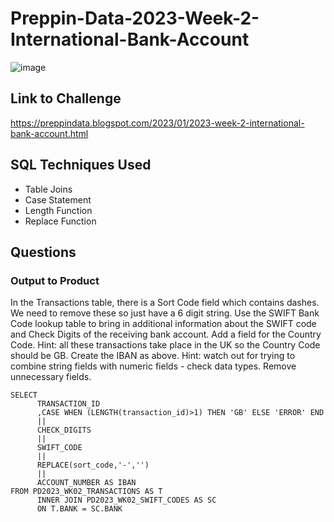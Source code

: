 # Preppin-Data-2023-Week-2-International-Bank-Account

![image](https://github.com/JP852/Preppin-Data-2023-Week-2-International-Bank-Account/assets/142391590/24389b2a-0042-4b7d-8584-57d057f2faed)

## Link to Challenge

https://preppindata.blogspot.com/2023/01/2023-week-2-international-bank-account.html

## SQL Techniques Used

- Table Joins
- Case Statement
- Length Function
- Replace Function

## Questions

### Output to Product

In the Transactions table, there is a Sort Code field which contains dashes. We need to remove these so just have a 6 digit string.
Use the SWIFT Bank Code lookup table to bring in additional information about the SWIFT code and Check Digits of the receiving bank account.
Add a field for the Country Code.
      Hint: all these transactions take place in the UK so the Country Code should be GB.
Create the IBAN as above.
      Hint: watch out for trying to combine string fields with numeric fields - check data types.
Remove unnecessary fields.

```
SELECT 
      TRANSACTION_ID
      ,CASE WHEN (LENGTH(transaction_id)>1) THEN 'GB' ELSE 'ERROR' END
      ||
      CHECK_DIGITS
      ||
      SWIFT_CODE
      ||
      REPLACE(sort_code,'-','')
      ||
      ACCOUNT_NUMBER AS IBAN
FROM PD2023_WK02_TRANSACTIONS AS T
      INNER JOIN PD2023_WK02_SWIFT_CODES AS SC
      ON T.BANK = SC.BANK

```
